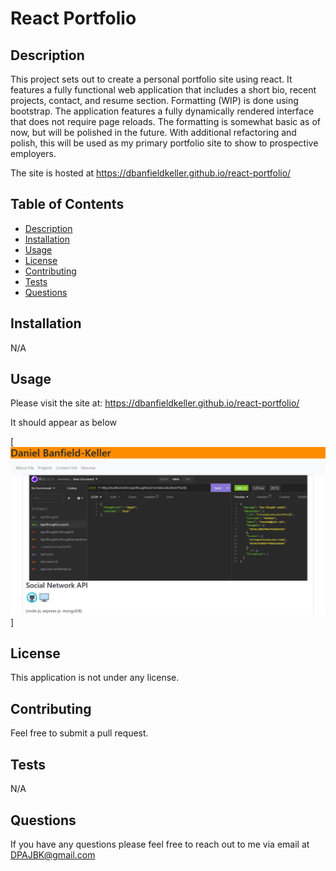 # React Portfolio

## Description
This project sets out to create a personal portfolio site using react. It features a fully functional web application that includes a short bio, recent projects, contact, and resume section. Formatting (WIP) is done using bootstrap. The application features a fully dynamically rendered interface that does not require page reloads. The formatting is somewhat basic as of now, but will be polished in the future. With additional refactoring and polish, this will be used as my primary portfolio site to show to prospective employers. 

The site is hosted at https://dbanfieldkeller.github.io/react-portfolio/

## Table of Contents
 - [Description](#description)
 - [Installation](#installation)
 - [Usage](#usage)
 - [License](#license)
 - [Contributing](#contributing)
 - [Tests](#tests)
 - [Questions](#questions)
 ## Installation

N/A
 
 ## Usage

Please visit the site at: https://dbanfieldkeller.github.io/react-portfolio/

It should appear as below

[![Screenshot](./src/assets/screenshot1.PNG)]

## License
This application is not under any license.

## Contributing
Feel free to submit a pull request.

## Tests
N/A

## Questions
If you have any questions please feel free to reach out to me via email at DPAJBK@gmail.com
